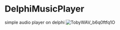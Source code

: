 # DelphiMusicPlayer
simple audio player on delphi
![TobyWAV_b6q0ftfq1O](https://user-images.githubusercontent.com/66429886/133496837-c4d8bf85-b74d-4384-a2d1-c5c71ca1f7d6.png)

